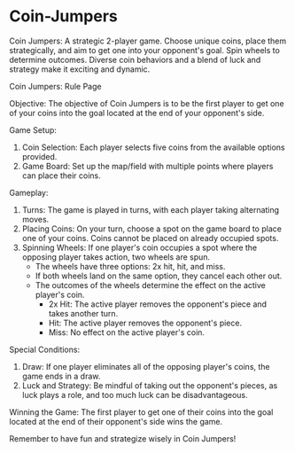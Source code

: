 # Coin-Jumpers
Coin Jumpers: A strategic 2-player game. Choose unique coins, place them strategically, and aim to get one into your opponent's goal. Spin wheels to determine outcomes. Diverse coin behaviors and a blend of luck and strategy make it exciting and dynamic.


Coin Jumpers: Rule Page

Objective:
The objective of Coin Jumpers is to be the first player to get one of your coins into the goal located at the end of your opponent's side.

Game Setup:
1. Coin Selection: Each player selects five coins from the available options provided.
2. Game Board: Set up the map/field with multiple points where players can place their coins.

Gameplay:
1. Turns: The game is played in turns, with each player taking alternating moves.
2. Placing Coins: On your turn, choose a spot on the game board to place one of your coins. Coins cannot be placed on already occupied spots.
3. Spinning Wheels: If one player's coin occupies a spot where the opposing player takes action, two wheels are spun.
   - The wheels have three options: 2x hit, hit, and miss.
   - If both wheels land on the same option, they cancel each other out.
   - The outcomes of the wheels determine the effect on the active player's coin.
     - 2x Hit: The active player removes the opponent's piece and takes another turn.
     - Hit: The active player removes the opponent's piece.
     - Miss: No effect on the active player's coin.

Special Conditions:
1. Draw: If one player eliminates all of the opposing player's coins, the game ends in a draw.
2. Luck and Strategy: Be mindful of taking out the opponent's pieces, as luck plays a role, and too much luck can be disadvantageous.

Winning the Game:
The first player to get one of their coins into the goal located at the end of their opponent's side wins the game.

Remember to have fun and strategize wisely in Coin Jumpers!

